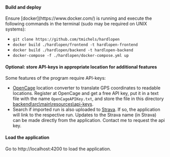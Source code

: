 <h4>Build and deploy</h4>
Ensure [docker](https://www.docker.com/) is running and execute the following commands in the terminal (sudo may be required on UNIX systems):
<ul>
<li><code>git clone https://github.com/tmichels/hardlopen</code></li>
<li><code>docker build ./hardlopen/frontend -t hardlopen-frontend</code></li>
<li><code>docker build ./hardlopen/backend -t hardlopen-backend</code></li>
<li><code>docker-compose -f ./hardlopen/docker-compose.yml up</code></li>
</ul>

<h4>Optional: store API-keys in appropriate location for additional features</h4> 
<p>Some features of the program require API-keys:</p>

- [OpenCage](https://opencagedata.com/) location converter to translate GPS coordinates to readable locations. Register at OpenCage and get a free API key, put it in a text file with the name <code>OpenCageAPIKey.txt</code>, and store the file in this directory [backend\src\main\resources\api-keys](https://github.com/tmichels/hardlopen/tree/master/backend/src/main/resources/api-keys).
- Search if imported run is also uploaded to [Strava](https://www.strava.com). If so, the application will link to the respective run. Updates to the Strava name (in Strava) can be made directly from the application. Contact me to request the api key.

<h4>Load the application</h4>
Go to http://localhost:4200 to load the application.
